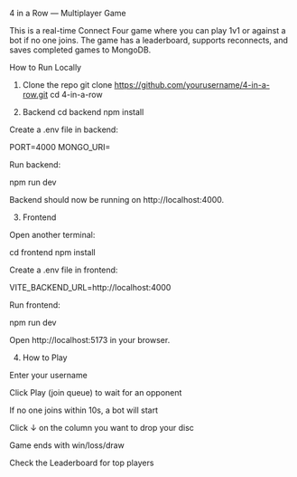 4 in a Row — Multiplayer Game

This is a real-time Connect Four game where you can play 1v1 or against a bot if no one joins. The game has a leaderboard, supports reconnects, and saves completed games to MongoDB.

How to Run Locally
1. Clone the repo
git clone https://github.com/yourusername/4-in-a-row.git
cd 4-in-a-row

2. Backend
cd backend
npm install


Create a .env file in backend:

PORT=4000
MONGO_URI=<your-mongo-connection-string>


Run backend:

npm run dev


Backend should now be running on http://localhost:4000.

3. Frontend

Open another terminal:

cd frontend
npm install


Create a .env file in frontend:

VITE_BACKEND_URL=http://localhost:4000


Run frontend:

npm run dev


Open http://localhost:5173 in your browser.

4. How to Play

Enter your username

Click Play (join queue) to wait for an opponent

If no one joins within 10s, a bot will start

Click ↓ on the column you want to drop your disc

Game ends with win/loss/draw

Check the Leaderboard for top players
